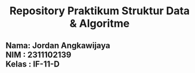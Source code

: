 <h1 align="center">Repository Praktikum Struktur Data & Algoritme</h1>

## Nama: Jordan Angkawijaya</br> NIM   : 2311102139</br> Kelas : IF-11-D
